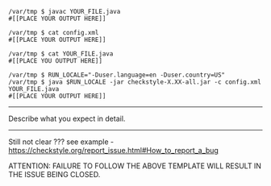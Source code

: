 ```
/var/tmp $ javac YOUR_FILE.java
#[[PLACE YOUR OUTPUT HERE]]

/var/tmp $ cat config.xml
#[[PLACE YOUR OUTPUT HERE]]

/var/tmp $ cat YOUR_FILE.java
#[[PLACE YOU OUTPUT HERE]]

/var/tmp $ RUN_LOCALE="-Duser.language=en -Duser.country=US"
/var/tmp $ java $RUN_LOCALE -jar checkstyle-X.XX-all.jar -c config.xml YOUR_FILE.java
#[[PLACE YOUR OUTPUT HERE]]
```

---------------

Describe what you expect in detail.

--------------

Still not clear ???
see example - https://checkstyle.org/report_issue.html#How_to_report_a_bug

ATTENTION: FAILURE TO FOLLOW THE ABOVE TEMPLATE WILL RESULT IN THE ISSUE BEING CLOSED.
